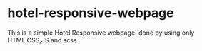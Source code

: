 # hotel-responsive-webpage
This is a simple Hotel Responsive webpage. done by using only HTML,CSS,JS and scss
